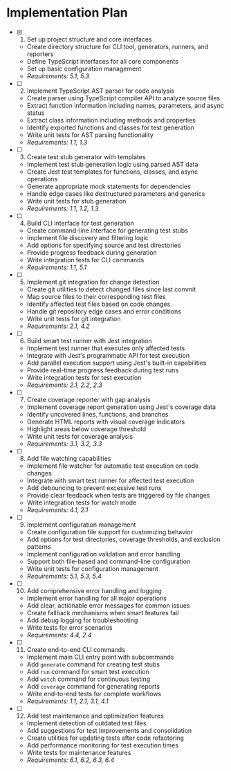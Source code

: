 # Implementation Plan

- [x] 1. Set up project structure and core interfaces
  - Create directory structure for CLI tool, generators, runners, and reporters
  - Define TypeScript interfaces for all core components
  - Set up basic configuration management
  - _Requirements: 5.1, 5.3_

- [ ] 2. Implement TypeScript AST parser for code analysis
  - Create parser using TypeScript compiler API to analyze source files
  - Extract function information including names, parameters, and async status
  - Extract class information including methods and properties
  - Identify exported functions and classes for test generation
  - Write unit tests for AST parsing functionality
  - _Requirements: 1.1, 1.3_

- [ ] 3. Create test stub generator with templates
  - Implement test stub generation logic using parsed AST data
  - Create Jest test templates for functions, classes, and async operations
  - Generate appropriate mock statements for dependencies
  - Handle edge cases like destructured parameters and generics
  - Write unit tests for stub generation
  - _Requirements: 1.1, 1.2, 1.3_

- [ ] 4. Build CLI interface for test generation
  - Create command-line interface for generating test stubs
  - Implement file discovery and filtering logic
  - Add options for specifying source and test directories
  - Provide progress feedback during generation
  - Write integration tests for CLI commands
  - _Requirements: 1.1, 5.1_

- [ ] 5. Implement git integration for change detection
  - Create git utilities to detect changed files since last commit
  - Map source files to their corresponding test files
  - Identify affected test files based on code changes
  - Handle git repository edge cases and error conditions
  - Write unit tests for git integration
  - _Requirements: 2.1, 4.2_

- [ ] 6. Build smart test runner with Jest integration
  - Implement test runner that executes only affected tests
  - Integrate with Jest's programmatic API for test execution
  - Add parallel execution support using Jest's built-in capabilities
  - Provide real-time progress feedback during test runs
  - Write integration tests for test execution
  - _Requirements: 2.1, 2.2, 2.3_

- [ ] 7. Create coverage reporter with gap analysis
  - Implement coverage report generation using Jest's coverage data
  - Identify uncovered lines, functions, and branches
  - Generate HTML reports with visual coverage indicators
  - Highlight areas below coverage threshold
  - Write unit tests for coverage analysis
  - _Requirements: 3.1, 3.2, 3.3_

- [ ] 8. Add file watching capabilities
  - Implement file watcher for automatic test execution on code changes
  - Integrate with smart test runner for affected test execution
  - Add debouncing to prevent excessive test runs
  - Provide clear feedback when tests are triggered by file changes
  - Write integration tests for watch mode
  - _Requirements: 4.1, 2.1_

- [ ] 9. Implement configuration management
  - Create configuration file support for customizing behavior
  - Add options for test directories, coverage thresholds, and exclusion patterns
  - Implement configuration validation and error handling
  - Support both file-based and command-line configuration
  - Write unit tests for configuration management
  - _Requirements: 5.1, 5.3, 5.4_

- [ ] 10. Add comprehensive error handling and logging
  - Implement error handling for all major operations
  - Add clear, actionable error messages for common issues
  - Create fallback mechanisms when smart features fail
  - Add debug logging for troubleshooting
  - Write tests for error scenarios
  - _Requirements: 4.4, 2.4_

- [ ] 11. Create end-to-end CLI commands
  - Implement main CLI entry point with subcommands
  - Add `generate` command for creating test stubs
  - Add `run` command for smart test execution
  - Add `watch` command for continuous testing
  - Add `coverage` command for generating reports
  - Write end-to-end tests for complete workflows
  - _Requirements: 1.1, 2.1, 3.1, 4.1_

- [ ] 12. Add test maintenance and optimization features
  - Implement detection of outdated test files
  - Add suggestions for test improvements and consolidation
  - Create utilities for updating tests after code refactoring
  - Add performance monitoring for test execution times
  - Write tests for maintenance features
  - _Requirements: 6.1, 6.2, 6.3, 6.4_